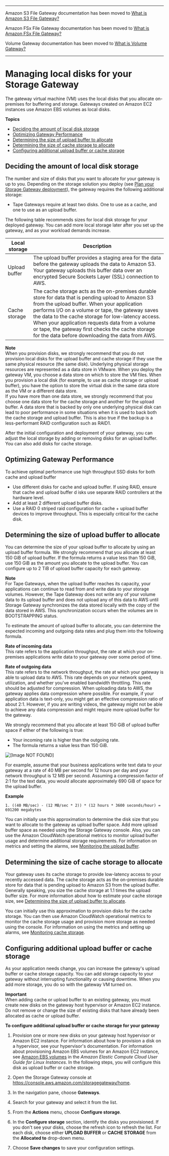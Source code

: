 --------

Amazon S3 File Gateway documentation has been moved to [What is Amazon S3 File Gateway?](https://docs.aws.amazon.com/filegateway/latest/files3/WhatIsStorageGateway.html)

Amazon FSx File Gateway documentation has been moved to [What is Amazon FSx File Gateway?](https://docs.aws.amazon.com/filegateway/latest/filefsxw/WhatIsStorageGateway.html)

Volume Gateway documentation has been moved to [What is Volume Gateway?](https://docs.aws.amazon.com/storagegateway/latest/vgw/WhatIsStorageGateway.html)

--------

# Managing local disks for your Storage Gateway<a name="ManagingLocalStorage-common"></a>

The gateway virtual machine \(VM\) uses the local disks that you allocate on\-premises for buffering and storage\. Gateways created on Amazon EC2 instances use Amazon EBS volumes as local disks\. 

**Topics**
+ [Deciding the amount of local disk storage](#decide-local-disks-and-sizes)
+ [Optimizing Gateway Performance](#OptimizingGatewayPerformance)
+ [Determining the size of upload buffer to allocate](#CachedLocalDiskUploadBufferSizing-common)
+ [Determining the size of cache storage to allocate](#CachedLocalDiskCacheSizing-common)
+ [Configuring additional upload buffer or cache storage](#ConfiguringLocalDiskStorage)

## Deciding the amount of local disk storage<a name="decide-local-disks-and-sizes"></a>

The number and size of disks that you want to allocate for your gateway is up to you\. Depending on the storage solution you deploy \(see [Plan your Storage Gateway deployment](WhatIsStorageGateway.md#planning-gateway-deployment)\), the gateway requires the following additional storage:
+ Tape Gateways require at least two disks\. One to use as a cache, and one to use as an upload buffer\.

The following table recommends sizes for local disk storage for your deployed gateway\. You can add more local storage later after you set up the gateway, and as your workload demands increase\.


| Local storage | Description | 
| --- | --- | 
| Upload buffer | The upload buffer provides a staging area for the data before the gateway uploads the data to Amazon S3\. Your gateway uploads this buffer data over an encrypted Secure Sockets Layer \(SSL\) connection to AWS\. | 
| Cache storage | The cache storage acts as the on\-premises durable store for data that is pending upload to Amazon S3 from the upload buffer\. When your application performs I/O on a volume or tape, the gateway saves the data to the cache storage for low\-latency access\. When your application requests data from a volume or tape, the gateway first checks the cache storage for the data before downloading the data from AWS\. | 

**Note**  
When you provision disks, we strongly recommend that you do not provision local disks for the upload buffer and cache storage if they use the same physical resource \(the same disk\)\. Underlying physical storage resources are represented as a data store in VMware\. When you deploy the gateway VM, you choose a data store on which to store the VM files\. When you provision a local disk \(for example, to use as cache storage or upload buffer\), you have the option to store the virtual disk in the same data store as the VM or a different data store\.  
If you have more than one data store, we strongly recommend that you choose one data store for the cache storage and another for the upload buffer\. A data store that is backed by only one underlying physical disk can lead to poor performance in some situations when it is used to back both the cache storage and upload buffer\. This is also true if the backup is a less\-performant RAID configuration such as RAID1\.

After the initial configuration and deployment of your gateway, you can adjust the local storage by adding or removing disks for an upload buffer\. You can also add disks for cache storage\.

## Optimizing Gateway Performance<a name="OptimizingGatewayPerformance"></a>

To achieve optimal performance use high throughput SSD disks for both cache and upload buffer
+ Use different disks for cache and upload buffer\. If using RAID, ensure that cache and upload buffer d isks use separate RAID controllers at the hardware level\.
+ Add at least 2 different upload buffer disks\.
+ Use a RAID 0 striped raid configuration for cache \+ upload buffer devices to improve throughput\. This is especially critical for the cache disk\.

## Determining the size of upload buffer to allocate<a name="CachedLocalDiskUploadBufferSizing-common"></a>

You can determine the size of your upload buffer to allocate by using an upload buffer formula\. We strongly recommend that you allocate at least 150 GiB of upload buffer\. If the formula returns a value less than 150 GiB, use 150 GiB as the amount you allocate to the upload buffer\. You can configure up to 2 TiB of upload buffer capacity for each gateway\.

**Note**  
For Tape Gateways, when the upload buffer reaches its capacity, your applications can continue to read from and write data to your storage volumes\. However, the Tape Gateway does not write any of your volume data to its upload buffer and does not upload any of this data to AWS until Storage Gateway synchronizes the data stored locally with the copy of the data stored in AWS\. This synchronization occurs when the volumes are in BOOTSTRAPPING status\.

To estimate the amount of upload buffer to allocate, you can determine the expected incoming and outgoing data rates and plug them into the following formula\.

**Rate of incoming data**  
This rate refers to the application throughput, the rate at which your on\-premises applications write data to your gateway over some period of time\.

**Rate of outgoing data**  
This rate refers to the network throughput, the rate at which your gateway is able to upload data to AWS\. This rate depends on your network speed, utilization, and whether you've enabled bandwidth throttling\. This rate should be adjusted for compression\. When uploading data to AWS, the gateway applies data compression where possible\. For example, if your application data is text\-only, you might get an effective compression ratio of about 2:1\. However, if you are writing videos, the gateway might not be able to achieve any data compression and might require more upload buffer for the gateway\.

We strongly recommend that you allocate at least 150 GiB of upload buffer space if either of the following is true:
+ Your incoming rate is higher than the outgoing rate\.
+ The formula returns a value less than 150 GiB\.

![\[Image NOT FOUND\]](http://docs.aws.amazon.com/storagegateway/latest/tgw/images/WorkingStorageFormula-diagram.png)

For example, assume that your business applications write text data to your gateway at a rate of 40 MB per second for 12 hours per day and your network throughput is 12 MB per second\. Assuming a compression factor of 2:1 for the text data, you would allocate approximately 690 GiB of space for the upload buffer\.

**Example**  

```
1. ((40 MB/sec) - (12 MB/sec * 2)) * (12 hours * 3600 seconds/hour) = 691200 megabytes
```

You can initially use this approximation to determine the disk size that you want to allocate to the gateway as upload buffer space\. Add more upload buffer space as needed using the Storage Gateway console\. Also, you can use the Amazon CloudWatch operational metrics to monitor upload buffer usage and determine additional storage requirements\. For information on metrics and setting the alarms, see [Monitoring the upload buffer](Main_monitoring-gateways-common.md#PerfUploadBuffer-common)\.

## Determining the size of cache storage to allocate<a name="CachedLocalDiskCacheSizing-common"></a>

Your gateway uses its cache storage to provide low\-latency access to your recently accessed data\. The cache storage acts as the on\-premises durable store for data that is pending upload to Amazon S3 from the upload buffer\. Generally speaking, you size the cache storage at 1\.1 times the upload buffer size\. For more information about how to estimate your cache storage size, see [Determining the size of upload buffer to allocate](#CachedLocalDiskUploadBufferSizing-common)\.

You can initially use this approximation to provision disks for the cache storage\. You can then use Amazon CloudWatch operational metrics to monitor the cache storage usage and provision more storage as needed using the console\. For information on using the metrics and setting up alarms, see [Monitoring cache storage](Main_monitoring-gateways-common.md#PerfCache-common)\.

## Configuring additional upload buffer or cache storage<a name="ConfiguringLocalDiskStorage"></a>

As your application needs change, you can increase the gateway's upload buffer or cache storage capacity\. You can add storage capacity to your gateway without interrupting functionality or causing downtime\. When you add more storage, you do so with the gateway VM turned on\.

**Important**  
When adding cache or upload buffer to an existing gateway, you must create new disks on the gateway host hypervisor or Amazon EC2 instance\. Do not remove or change the size of existing disks that have already been allocated as cache or upload buffer\.<a name="GatewayWorkingStorageCachedTaskBuffer"></a>

**To configure additional upload buffer or cache storage for your gateway**

1. Provision one or more new disks on your gateway host hypervisor or Amazon EC2 instance\. For information about how to provision a disk on a hypervisor, see your hypervisor's documentation\. For information about provisioning Amazon EBS volumes for an Amazon EC2 instance, see [Amazon EBS volumes](https://docs.aws.amazon.com/AWSEC2/latest/UserGuide/ebs-volumes.html) in the *Amazon Elastic Compute Cloud User Guide for Linux Instances*\. In the following steps, you will configure this disk as upload buffer or cache storage\.

1. Open the Storage Gateway console at [https://console\.aws\.amazon\.com/storagegateway/home](https://console.aws.amazon.com/storagegateway/)\.

1. In the navigation pane, choose **Gateways**\.

1. Search for your gateway and select it from the list\.

1. From the **Actions** menu, choose **Configure storage**\.

1. In the **Configure storage** section, identify the disks you provisioned\. If you don't see your disks, choose the refresh icon to refresh the list\. For each disk, choose either **UPLOAD BUFFER** or **CACHE STORAGE** from the **Allocated to** drop\-down menu\.

1. Choose **Save changes** to save your configuration settings\.